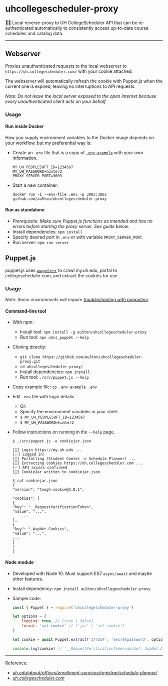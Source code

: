 uhcollegescheduler-proxy
========================
📅📡 Local reverse-proxy to UH CollegeScheduler API that can be re-authenticated automatically to consistently access up-to-date course schedules and catalog data.

<hr>

## Webserver

Proxies unauthenticated requests to the local webserver to `https://uh.collegescheduler.com/` with your cookie attached.

The webserver will automatically refresh the cookie with Puppet.js when the current one is expired, leaving no interruptions to API requests.

_Note: Do not leave the local server exposed to the open internet because every unauthenticated client acts on your behalf._

### Usage

#### Run inside Docker
How you supply environment variables to the Docker image depends on your workflow, but my preferential way is:

- Create an `.env` file that is a copy of [`.env.example`](.env.example) with your own information.

    ```
    MY_UH_PEOPLESOFT_ID=1234567
    MY_UH_PASSWORD=hunter2
    PROXY_SERVER_PORT=3003
    ```

- Start a new container: 

    `docker run -i --env-file .env -p 3003:3003 github.com/au5ton/uhcollegescheduler-proxy`

#### Run as standalone
- _Prerequisite: Make sure Puppet.js functions as intended and has no errors before starting the proxy server. See guide below._
- Install dependencies: `npm install`
- Specify desired port in `.env` or with variable `PROXY_SERVER_PORT`.
- Run server: `npm run server`

## Puppet.js
puppet.js uses [`puppeteer`](https://github.com/GoogleChrome/puppeteer/) to crawl my.uh.edu, portal to collegescheduler.com, and extract the cookies for use.

### Usage

_Note: Some environments will require [troubleshooting with puppeteer](https://github.com/GoogleChrome/puppeteer/blob/master/docs/troubleshooting.md)._

#### Command-line tool
- With npm:
    - Install tool: `npm install -g au5ton/uhcollegescheduler-proxy`
    - Run tool: `npx uhcs_puppet --help`
- Cloning directly:
    - `git clone https://github.com/au5ton/uhcollegescheduler-proxy.git`
    - `cd uhcollegescheduler-proxy/`
    - Install dependencies: `npm install`
    - Run tool: `./src/puppet.js --help`
- Copy example file: `cp .env.example .env`
- Edit `.env` file with login details
    - Or:
    - Specify the environment variables in your shell:
    - `$ MY_UH_PEOPLESOFT_ID=1234567`
    - `$ MY_UH_PASSWORD=hunter2`
- Follow instructions on running in the `--help` page.

    ```
    $ ./src/puppet.js -o cookiejar.json

    [💬] Login https://my.uh.edu ...
    [✅] Logged in!
    [💬] Portalling (Student Center -> Schedule Planner) ...
    [📝] Extracting cookies https://uh.collegescheduler.com ...
    [✅] API access confirmed
    [🍪] CookieJar written to cookiejar.json

    $ cat cookiejar.json
    {
    "version": "tough-cookie@3.0.1",
    ...
    "cookies": [
    {
    "key": "__RequestVerificationToken",
    "value": "...",
        ...
    },
    {
    "key": ".AspNet.Cookies",
    "value": "...",
    ...
    }
    ]
    }
    ```

#### Node module
- Developed with Node 10. Must support ES7 `async/await` and maybe other features.
- Install dependency: `npm install au5ton/uhcollegescheduler-proxy`
- Sample code:

    ```javascript
    const { Puppet } = require('uhcollegescheduler-proxy')

    let options = {
        logging: true, // [true | false]
        format: 'set-cookie' // ['jar' | 'set-cookie']
    }

    let cookie = await Puppet.extract('177554', 'secretpassword', options)

    console.log(cookie) // '__RequestVerificationToken=abcdef; AspNet.Cookies=uvwxyz'
    ```



<hr>

Reference:
- _[uh.edu/about/offices/enrollment-services/registrar/schedule-planner/](https://www.uh.edu/about/offices/enrollment-services/registrar/schedule-planner/)_
- _[uh.collegescheduler.com](https://uh.collegescheduler.com/)_
